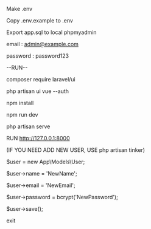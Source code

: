 Make .env

Copy .env.example to .env

Export app.sql to local phpmyadmin

email : admin@example.com

password : password123

--RUN--

composer require laravel/ui

php artisan ui vue --auth

npm install

npm run dev

php artisan serve

RUN http://127.0.0.1:8000

(IF YOU NEED ADD NEW USER, USE php artisan tinker)

$user = new App\Models\User;

$user->name = 'NewName';

$user->email = 'NewEmail';

$user->password = bcrypt('NewPassword');

$user->save();

exit
